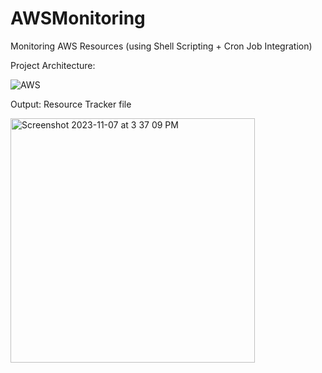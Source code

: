 # AWSMonitoring
Monitoring AWS Resources (using Shell Scripting + Cron Job Integration)


Project Architecture:

![AWS ](https://github.com/suman-rathaur/AWSMonitoring/assets/127435701/212b0558-d9f5-41cd-b6b1-4b851ebf2de8)


Output:
Resource Tracker file

<img width="391" alt="Screenshot 2023-11-07 at 3 37 09 PM" src="https://github.com/suman-rathaur/AWSMonitoring/assets/127435701/a7cb73d8-9bd8-490a-80ca-88ff824ee908">
